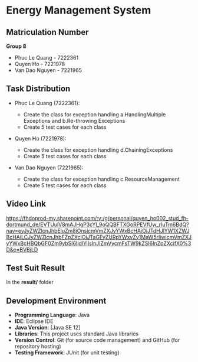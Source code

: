 # Energy Management System

## Matriculation Number
**Group 8**
- Phuc Le Quang - 7222361
- Quyen Ho - 7221978
- Van Dao Nguyen - 7221965

## Task Distribution
- Phuc Le Quang (7222361): 
    - Create the class for exception handling a.HandlingMultiple Exceptions and b.Re-throwing Exceptions
    - Create 5 test cases for each class

- Quyen Ho (7221978):
    - Create the class for exception handling d.ChainingExceptions
    - Create 5 test cases for each class

- Van Dao Nguyen (7221965): 
    - Create the class for exception handling c.ResourceManagement 
    - Create 5 test cases for each class

## Video Link
https://fhdoprod-my.sharepoint.com/:v:/g/personal/quyen_ho002_stud_fh-dortmund_de/EVTUulV8mAJHgP3cYl_9oQQBFTXGoRPEVfUw_rluTm6BdQ?nav=eyJyZWZlcnJhbEluZm8iOnsicmVmZXJyYWxBcHAiOiJTdHJlYW1XZWJBcHAiLCJyZWZlcnJhbFZpZXciOiJTaGFyZURpYWxvZy1MaW5rIiwicmVmZXJyYWxBcHBQbGF0Zm9ybSI6IldlYiIsInJlZmVycmFsTW9kZSI6InZpZXcifX0%3D&e=BVBjLD

## Test Suit Result
In the **result/** folder

## Development Environment
- **Programming Language**: Java
- **IDE**: Eclipse IDE
- **Java Version**: [Java SE 12]
- **Libraries**: This project uses standard Java libraries
- **Version Control**: Git (for source code management) and GitHub (for repository hosting)
- **Testing Framework**: JUnit (for unit testing)
